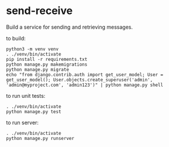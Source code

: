 # send-receive
Build a service for sending and retrieving messages.

to build:
```
python3 -m venv venv
. ./venv/bin/activate
pip install -r requirements.txt
python manage.py makemigrations
python manage.py migrate
echo "from django.contrib.auth import get_user_model; User = get_user_model(); User.objects.create_superuser('admin', 'admin@myproject.com', 'admin123')" | python manage.py shell
```

to run unit tests:
```
. ./venv/bin/activate
python manage.py test
```

to run server:
```
. ./venv/bin/activate
python manage.py runserver 
```
